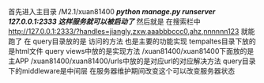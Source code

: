 首先进入主目录 /M2.1/xuan81400
***python manage.py runserver 127.0.0.1:2333 这样服务就可以被启动了***
然后就是
在搜索栏中 http://127.0.0.1:2333/?handles=jiangly,zxw,aaabbbccc0,ahz,nnnnnn123 
就能跑了
在 query目录放的是 访问的方法 也是主要的功能实现
tempaltes目录下放的是html文件
query views中放的是实现方法
/xuan81400/xuan81400下面放的是主APP
/xuan81400/xuan81400/urls中放的是对应url的对应解决方法
query目录下的middleware是中间层 在服务器维护期间改变这个可以改变服务器状态
